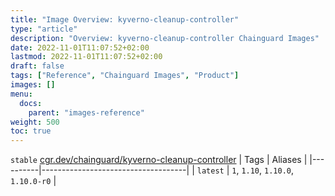 ```yaml
---
title: "Image Overview: kyverno-cleanup-controller"
type: "article"
description: "Overview: kyverno-cleanup-controller Chainguard Images"
date: 2022-11-01T11:07:52+02:00
lastmod: 2022-11-01T11:07:52+02:00
draft: false
tags: ["Reference", "Chainguard Images", "Product"]
images: []
menu:
  docs:
    parent: "images-reference"
weight: 500
toc: true
---
```


`stable` [cgr.dev/chainguard/kyverno-cleanup-controller](https://github.com/chainguard-images/images/tree/main/images/kyverno-cleanup-controller)
| Tags     | Aliases                            |
|----------|------------------------------------|
| `latest` | `1`, `1.10`, `1.10.0`, `1.10.0-r0` |



